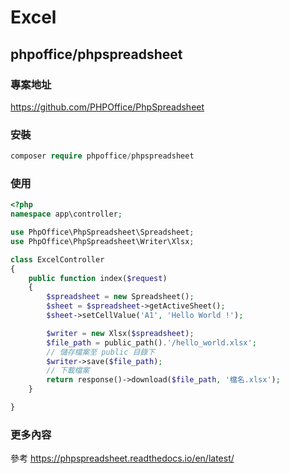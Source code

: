 # Excel

## phpoffice/phpspreadsheet

### 專案地址

https://github.com/PHPOffice/PhpSpreadsheet
  
### 安裝
```php
composer require phpoffice/phpspreadsheet
```
  
### 使用
```php
<?php
namespace app\controller;

use PhpOffice\PhpSpreadsheet\Spreadsheet;
use PhpOffice\PhpSpreadsheet\Writer\Xlsx;

class ExcelController
{
    public function index($request)
    {
        $spreadsheet = new Spreadsheet();
        $sheet = $spreadsheet->getActiveSheet();
        $sheet->setCellValue('A1', 'Hello World !');

        $writer = new Xlsx($spreadsheet);
        $file_path = public_path().'/hello_world.xlsx';
        // 儲存檔案至 public 目錄下
        $writer->save($file_path);
        // 下載檔案
        return response()->download($file_path, '檔名.xlsx');
    }

}
```
  
### 更多內容
參考 https://phpspreadsheet.readthedocs.io/en/latest/
